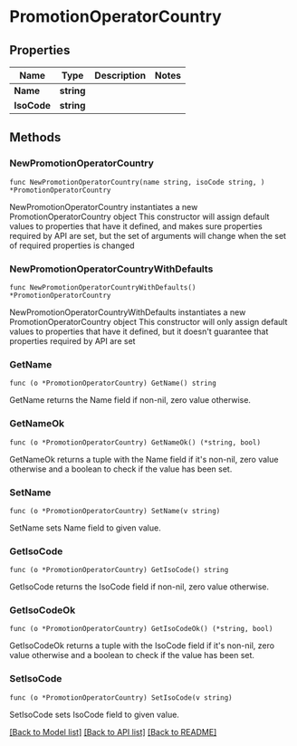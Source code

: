 # PromotionOperatorCountry

## Properties

Name | Type | Description | Notes
------------ | ------------- | ------------- | -------------
**Name** | **string** |  | 
**IsoCode** | **string** |  | 

## Methods

### NewPromotionOperatorCountry

`func NewPromotionOperatorCountry(name string, isoCode string, ) *PromotionOperatorCountry`

NewPromotionOperatorCountry instantiates a new PromotionOperatorCountry object
This constructor will assign default values to properties that have it defined,
and makes sure properties required by API are set, but the set of arguments
will change when the set of required properties is changed

### NewPromotionOperatorCountryWithDefaults

`func NewPromotionOperatorCountryWithDefaults() *PromotionOperatorCountry`

NewPromotionOperatorCountryWithDefaults instantiates a new PromotionOperatorCountry object
This constructor will only assign default values to properties that have it defined,
but it doesn't guarantee that properties required by API are set

### GetName

`func (o *PromotionOperatorCountry) GetName() string`

GetName returns the Name field if non-nil, zero value otherwise.

### GetNameOk

`func (o *PromotionOperatorCountry) GetNameOk() (*string, bool)`

GetNameOk returns a tuple with the Name field if it's non-nil, zero value otherwise
and a boolean to check if the value has been set.

### SetName

`func (o *PromotionOperatorCountry) SetName(v string)`

SetName sets Name field to given value.


### GetIsoCode

`func (o *PromotionOperatorCountry) GetIsoCode() string`

GetIsoCode returns the IsoCode field if non-nil, zero value otherwise.

### GetIsoCodeOk

`func (o *PromotionOperatorCountry) GetIsoCodeOk() (*string, bool)`

GetIsoCodeOk returns a tuple with the IsoCode field if it's non-nil, zero value otherwise
and a boolean to check if the value has been set.

### SetIsoCode

`func (o *PromotionOperatorCountry) SetIsoCode(v string)`

SetIsoCode sets IsoCode field to given value.



[[Back to Model list]](../README.md#documentation-for-models) [[Back to API list]](../README.md#documentation-for-api-endpoints) [[Back to README]](../README.md)


